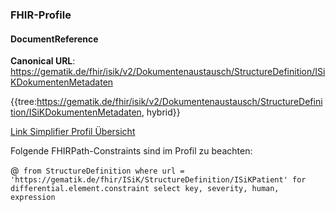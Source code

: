 ### FHIR-Profile

#### DocumentReference
**Canonical URL**: https://gematik.de/fhir/isik/v2/Dokumentenaustausch/StructureDefinition/ISiKDokumentenMetadaten

{{tree:https://gematik.de/fhir/isik/v2/Dokumentenaustausch/StructureDefinition/ISiKDokumentenMetadaten, hybrid}}

[Link Simplifier Profil Übersicht](https://simplifier.net/spec-isik-dokumentenaustausch/isikdokumentenmetadaten)

Folgende FHIRPath-Constraints sind im Profil zu beachten:

@``` from StructureDefinition where url = 'https://gematik.de/fhir/ISiK/StructureDefinition/ISiKPatient' for differential.element.constraint select key, severity, human, expression```

